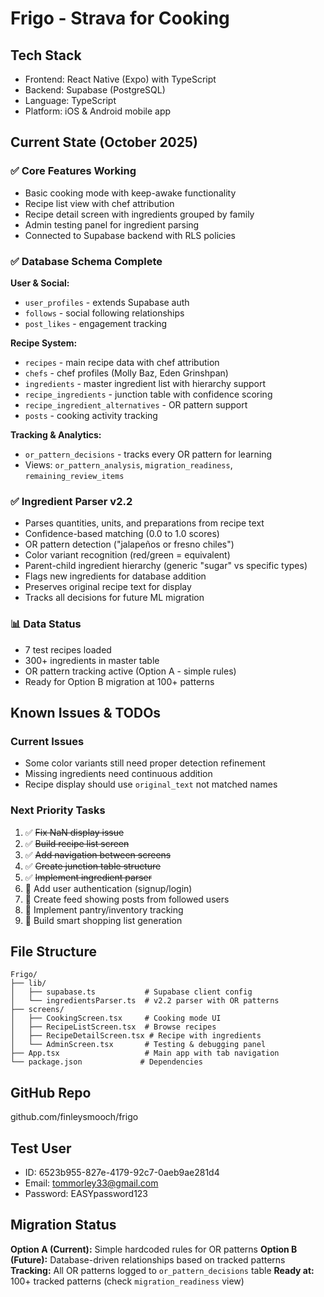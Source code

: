 # Frigo - Strava for Cooking

## Tech Stack
- Frontend: React Native (Expo) with TypeScript
- Backend: Supabase (PostgreSQL)
- Language: TypeScript
- Platform: iOS & Android mobile app

## Current State (October 2025)

### ✅ Core Features Working
- Basic cooking mode with keep-awake functionality
- Recipe list view with chef attribution
- Recipe detail screen with ingredients grouped by family
- Admin testing panel for ingredient parsing
- Connected to Supabase backend with RLS policies

### ✅ Database Schema Complete
**User & Social:**
- `user_profiles` - extends Supabase auth
- `follows` - social following relationships
- `post_likes` - engagement tracking

**Recipe System:**
- `recipes` - main recipe data with chef attribution
- `chefs` - chef profiles (Molly Baz, Eden Grinshpan)
- `ingredients` - master ingredient list with hierarchy support
- `recipe_ingredients` - junction table with confidence scoring
- `recipe_ingredient_alternatives` - OR pattern support
- `posts` - cooking activity tracking

**Tracking & Analytics:**
- `or_pattern_decisions` - tracks every OR pattern for learning
- Views: `or_pattern_analysis`, `migration_readiness`, `remaining_review_items`

### ✅ Ingredient Parser v2.2
- Parses quantities, units, and preparations from recipe text
- Confidence-based matching (0.0 to 1.0 scores)
- OR pattern detection ("jalapeños or fresno chiles")
- Color variant recognition (red/green = equivalent)
- Parent-child ingredient hierarchy (generic "sugar" vs specific types)
- Flags new ingredients for database addition
- Preserves original recipe text for display
- Tracks all decisions for future ML migration

### 📊 Data Status
- 7 test recipes loaded
- 300+ ingredients in master table
- OR pattern tracking active (Option A - simple rules)
- Ready for Option B migration at 100+ patterns

## Known Issues & TODOs

### Current Issues
- Some color variants still need proper detection refinement
- Missing ingredients need continuous addition
- Recipe display should use `original_text` not matched names

### Next Priority Tasks
1. ✅ ~~Fix NaN display issue~~
2. ✅ ~~Build recipe list screen~~
3. ✅ ~~Add navigation between screens~~
4. ✅ ~~Create junction table structure~~
5. ✅ ~~Implement ingredient parser~~
6. 🔄 Add user authentication (signup/login)
7. 🔄 Create feed showing posts from followed users
8. 🔄 Implement pantry/inventory tracking
9. 🔄 Build smart shopping list generation

## File Structure
```
Frigo/
├── lib/
│   ├── supabase.ts           # Supabase client config
│   └── ingredientsParser.ts  # v2.2 parser with OR patterns
├── screens/
│   ├── CookingScreen.tsx     # Cooking mode UI
│   ├── RecipeListScreen.tsx  # Browse recipes
│   ├── RecipeDetailScreen.tsx # Recipe with ingredients
│   └── AdminScreen.tsx       # Testing & debugging panel
├── App.tsx                   # Main app with tab navigation
└── package.json             # Dependencies
```

## GitHub Repo
github.com/finleysmooch/frigo

## Test User
- ID: 6523b955-827e-4179-92c7-0aeb9ae281d4
- Email: tommorley33@gmail.com
- Password: EASYpassword123

## Migration Status
**Option A (Current):** Simple hardcoded rules for OR patterns
**Option B (Future):** Database-driven relationships based on tracked patterns
**Tracking:** All OR patterns logged to `or_pattern_decisions` table
**Ready at:** 100+ tracked patterns (check `migration_readiness` view)
